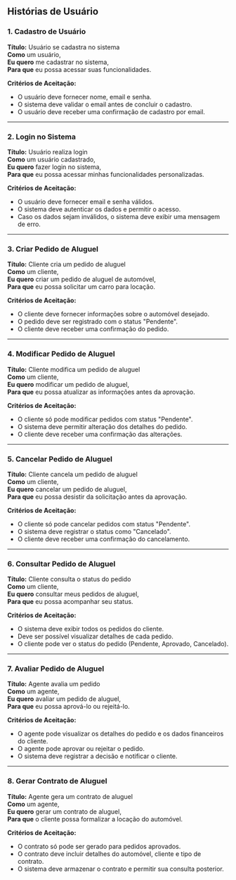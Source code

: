 ## Histórias de Usuário

### 1. Cadastro de Usuário  
**Título:** Usuário se cadastra no sistema  
**Como** um usuário,  
**Eu quero** me cadastrar no sistema,  
**Para que** eu possa acessar suas funcionalidades.  

**Critérios de Aceitação:**  
- O usuário deve fornecer nome, email e senha.  
- O sistema deve validar o email antes de concluir o cadastro.  
- O usuário deve receber uma confirmação de cadastro por email.

---

### 2. Login no Sistema  
**Título:** Usuário realiza login  
**Como** um usuário cadastrado,  
**Eu quero** fazer login no sistema,  
**Para que** eu possa acessar minhas funcionalidades personalizadas.  

**Critérios de Aceitação:**  
- O usuário deve fornecer email e senha válidos.  
- O sistema deve autenticar os dados e permitir o acesso.  
- Caso os dados sejam inválidos, o sistema deve exibir uma mensagem de erro.  

---

### 3. Criar Pedido de Aluguel  
**Título:** Cliente cria um pedido de aluguel  
**Como** um cliente,  
**Eu quero** criar um pedido de aluguel de automóvel,  
**Para que** eu possa solicitar um carro para locação.  

**Critérios de Aceitação:**  
- O cliente deve fornecer informações sobre o automóvel desejado.  
- O pedido deve ser registrado com o status "Pendente".  
- O cliente deve receber uma confirmação do pedido.  

---

### 4. Modificar Pedido de Aluguel  
**Título:** Cliente modifica um pedido de aluguel  
**Como** um cliente,  
**Eu quero** modificar um pedido de aluguel,  
**Para que** eu possa atualizar as informações antes da aprovação.  

**Critérios de Aceitação:**  
- O cliente só pode modificar pedidos com status "Pendente".  
- O sistema deve permitir alteração dos detalhes do pedido.  
- O cliente deve receber uma confirmação das alterações.  

---

### 5. Cancelar Pedido de Aluguel  
**Título:** Cliente cancela um pedido de aluguel  
**Como** um cliente,  
**Eu quero** cancelar um pedido de aluguel,  
**Para que** eu possa desistir da solicitação antes da aprovação.  

**Critérios de Aceitação:**  
- O cliente só pode cancelar pedidos com status "Pendente".  
- O sistema deve registrar o status como "Cancelado".  
- O cliente deve receber uma confirmação do cancelamento.  

---

### 6. Consultar Pedido de Aluguel  
**Título:** Cliente consulta o status do pedido  
**Como** um cliente,  
**Eu quero** consultar meus pedidos de aluguel,  
**Para que** eu possa acompanhar seu status.  

**Critérios de Aceitação:**  
- O sistema deve exibir todos os pedidos do cliente.  
- Deve ser possível visualizar detalhes de cada pedido.  
- O cliente pode ver o status do pedido (Pendente, Aprovado, Cancelado).  

---

### 7. Avaliar Pedido de Aluguel  
**Título:** Agente avalia um pedido  
**Como** um agente,  
**Eu quero** avaliar um pedido de aluguel,  
**Para que** eu possa aprová-lo ou rejeitá-lo.  

**Critérios de Aceitação:**  
- O agente pode visualizar os detalhes do pedido e os dados financeiros do cliente.  
- O agente pode aprovar ou rejeitar o pedido.  
- O sistema deve registrar a decisão e notificar o cliente.  

---

### 8. Gerar Contrato de Aluguel  
**Título:** Agente gera um contrato de aluguel  
**Como** um agente,  
**Eu quero** gerar um contrato de aluguel,  
**Para que** o cliente possa formalizar a locação do automóvel.  

**Critérios de Aceitação:**  
- O contrato só pode ser gerado para pedidos aprovados.  
- O contrato deve incluir detalhes do automóvel, cliente e tipo de contrato.  
- O sistema deve armazenar o contrato e permitir sua consulta posterior.
